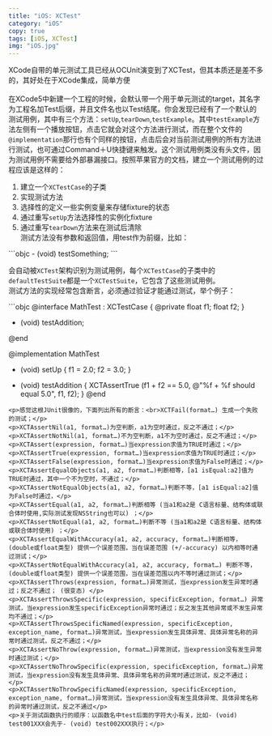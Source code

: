```yaml
---
title: "iOS: XCTest"
category: "iOS"
copy: true
tags: [iOS, XCTest]
img: "iOS.jpg"
---
```

<p>XCode自带的单元测试工具已经从OCUnit演变到了XCTest，但其本质还是差不多的，其好处在于XCode集成，简单方便<br><a></a><br>在XCode5中新建一个工程的时候，会默认带一个用于单元测试的target，其名字为工程名加Test后缀，并且文件名也以Test结尾。你会发现已经有了一个默认的测试用例，其中有三个方法：<code>setUp</code>,<code>tearDown</code>,<code>testExample</code>。其中<code>testExample</code>方法左侧有一个播放按钮，点击它就会对这个方法进行测试，而在整个文件的<code>@implementation</code>那行也有个同样的按钮，点击后会对当前测试用例的所有方法进行测试，也可通过Command＋U快捷键来触发。这个测试用例类没有头文件，因为测试用例不需要给外部暴漏接口。按照苹果官方的文档，建立一个测试用例的过程应该是这样的：  </p>
<ol>
<li>建立一个<code>XCTestCase</code>的子类</li>
<li>实现测试方法</li>
<li>选择性的定义一些实例变量来存储fixture的状态</li>
<li>通过重写<code>setUp</code>方法选择性的实例化fixture</li>
<li>通过重写<code>tearDown</code>方法来在测试后清除<br>测试方法没有参数和返回值，用test作为前缀，比如：</li>
</ol>
```objc
- (void) testSomething;
```
<p>会自动被<code>XCTest</code>架构识别为测试用例，每个<code>XCTestCase</code>的子类中的<code>defaultTestSuite</code>都是一个<code>XCTestSuite</code>，它包含了这些测试用例。<br>测试方法的实现经常包含断言，必须通过验证才能通过测试，举个例子：</p>
```objc
@interface MathTest : XCTestCase {
@private
   float f1;
   float f2;
}

- (void) testAddition;

@end

@implementation MathTest

- (void) setUp
{
   f1 = 2.0;
   f2 = 3.0;
}

- (void) testAddition
{
   XCTAssertTrue (f1 + f2 == 5.0, @"%f + %f should equal 5.0", f1, f2);
}
@end
```
<p>感觉这根JUnit很像的，下面列出所有的断言：<br>XCTFail(format…) 生成一个失败的测试；</p>
<p>XCTAssertNil(a1, format…)为空判断，a1为空时通过，反之不通过；</p>
<p>XCTAssertNotNil(a1, format…)不为空判断，a1不为空时通过，反之不通过；</p>
<p>XCTAssert(expression, format…)当expression求值为TRUE时通过；</p>
<p>XCTAssertTrue(expression, format…)当expression求值为TRUE时通过；</p>
<p>XCTAssertFalse(expression, format…)当expression求值为False时通过；</p>
<p>XCTAssertEqualObjects(a1, a2, format…)判断相等，[a1 isEqual:a2]值为TRUE时通过，其中一个不为空时，不通过；</p>
<p>XCTAssertNotEqualObjects(a1, a2, format…)判断不等，[a1 isEqual:a2]值为False时通过，</p>
<p>XCTAssertEqual(a1, a2, format…)判断相等 (当a1和a2是 C语言标量、结构体或联合体时使用,实际测试发现NSString也可以) ；</p>
<p>XCTAssertNotEqual(a1, a2, format…)判断不等 (当a1和a2是 C语言标量、结构体或联合体时使用) ；</p>
<p>XCTAssertEqualWithAccuracy(a1, a2, accuracy, format…)判断相等， (double或float类型) 提供一个误差范围，当在误差范围 (+/-accuracy) 以内相等时通过测试；</p>
<p>XCTAssertNotEqualWithAccuracy(a1, a2, accuracy, format…) 判断不等， (double或float类型) 提供一个误差范围，当在误差范围以内不等时通过测试；</p>
<p>XCTAssertThrows(expression, format…)异常测试，当expression发生异常时通过；反之不通过； (很变态) </p>
<p>XCTAssertThrowsSpecific(expression, specificException, format…) 异常测试，当expression发生specificException异常时通过；反之发生其他异常或不发生异常均不通过；</p>
<p>XCTAssertThrowsSpecificNamed(expression, specificException, exception_name, format…)异常测试，当expression发生具体异常、具体异常名称的异常时通过测试，反之不通过；</p>
<p>XCTAssertNoThrow(expression, format…)异常测试，当expression没有发生异常时通过测试；</p>
<p>XCTAssertNoThrowSpecific(expression, specificException, format…)异常测试，当expression没有发生具体异常、具体异常名称的异常时通过测试，反之不通过；</p>
<p>XCTAssertNoThrowSpecificNamed(expression, specificException, exception_name, format…)异常测试，当expression没有发生具体异常、具体异常名称的异常时通过测试，反之不通过</p>
<p>关于测试函数执行的顺序：以函数名中test后面的字符大小有关，比如- (void) test001XXX会先于- (void) test002XXX执行；</p>
